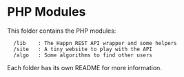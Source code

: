 # PHP Modules

This folder contains the PHP modules:
```
  /lib    : The Happn REST API wrapper and some helpers
  /site   : A tiny website to play with the API
  /algo   : Some algorithms to find other users
```

Each folder has its own README for more information.

